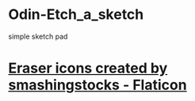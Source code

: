 # Odin-Etch_a_sketch

simple sketch pad

# <a href="https://www.flaticon.com/free-icons/eraser" title="eraser icons">Eraser icons created by smashingstocks - Flaticon</a>
